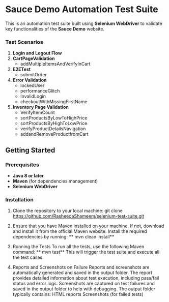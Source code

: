 # Sauce Demo Automation Test Suite
This is an automation test suite built using **Selenium WebDriver** to validate key functionalities of the **Sauce Demo** website.

### Test Scenarios
1. **Login and Logout Flow**
2. **CartPageValidation**  
   - addMultipleItemsAndVerifyInCart
3. **E2ETest**  
   - submitOrder
4. **Error Validation**  
   - lockedUser  
   - performanceGlitch  
   - InvalidLogin  
   - checkoutWithMissingFirstName
5. **Inventory Page Validation**  
   - VerifyItemCount  
   - sortProductsByLowToHighPrice  
   - sortProductsByHighToLowPrice  
   - verifyProductDetailsNavigation  
   - addandRemoveProductfromCart


## Getting Started

### Prerequisites
- **Java 8 or later**
- **Maven** (for dependencies management)
- **Selenium WebDriver**

### Installation

1. Clone the repository to your local machine:
   git clone https://github.com/RasheedaShameem/selenium-test-suite.git

2. Ensure that you have Maven installed on your machine. If not, download and install it from the official Maven website.
   Install the required dependencies by running:
   ** mvn clean install**

3. Running the Tests
   To run all the tests, use the following Maven command:
  ** mvn test**
   This will trigger the test suite and execute all the test cases.

4. Reports and Screenshots on Failure
Reports and screenshots are automatically generated and saved in the output folder.
The report provides detailed information about test execution, including pass/fail status and error logs.
Screenshots are captured on test failures and saved in the output folder to help with debugging.
The output folder typically contains:
HTML reports
Screenshots (for failed tests)


